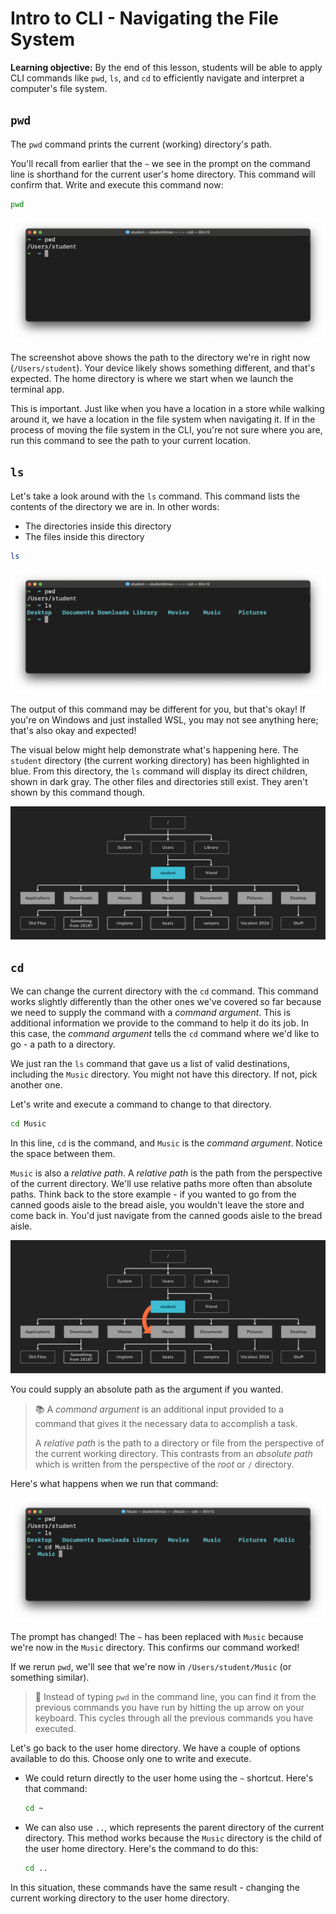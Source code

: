 # Intro to CLI - Navigating the File System

**Learning objective:** By the end of this lesson, students will be able to apply CLI commands like `pwd`, `ls`, and `cd` to efficiently navigate and interpret a computer's file system.

## `pwd`

The `pwd` command prints the current (working) directory's path.

You'll recall from earlier that the `~` we see in the prompt on the command line is shorthand for the current user's home directory. This command will confirm that. Write and execute this command now:

```bash
pwd
```

![The result of running the pwd command as the student user](../assets/pwd.png)

The screenshot above shows the path to the directory we're in right now (`/Users/student`). Your device likely shows something different, and that's expected. The home directory is where we start when we launch the terminal app.

This is important. Just like when you have a location in a store while walking around it, we have a location in the file system when navigating it. If in the process of moving the file system in the CLI, you're not sure where you are, run this command to see the path to your current location.

## `ls`

Let's take a look around with the `ls` command. This command lists the contents of the directory we are in. In other words:

- The directories inside this directory
- The files inside this directory

```bash
ls
```

![Running the ls command in the student directory and seeing its subdirectories.](../assets/ls.png)

The output of this command may be different for you, but that's okay! If you're on Windows and just installed WSL, you may not see anything here; that's also okay and expected!

 The visual below might help demonstrate what's happening here. The `student` directory (the current working directory) has been highlighted in blue. From this directory, the `ls` command will display its direct children, shown in dark gray. The other files and directories still exist. They aren't shown by this command though.

![A diagram of what we're able to view by running the ls command in the student directory in the context of the rest of the file system](../assets/ls-diagram.png)

## `cd`

We can change the current directory with the `cd` command. This command works slightly differently than the other ones we've covered so far because we need to supply the command with a *command argument*. This is additional information we provide to the command to help it do its job. In this case, the *command argument* tells the `cd` command where we'd like to go - a path to a directory.

We just ran the `ls` command that gave us a list of valid destinations, including the `Music` directory. You might not have this directory. If not, pick another one.

Let's write and execute a command to change to that directory.

```bash
cd Music
```

In this line, `cd` is the command, and `Music` is the *command argument*. Notice the space between them.

`Music` is also a *relative path*. A *relative path* is the path from the perspective of the current directory. We'll use relative paths more often than absolute paths. Think back to the store example - if you wanted to go from the canned goods aisle to the bread aisle, you wouldn't leave the store and come back in. You'd just navigate from the canned goods aisle to the bread aisle.

![Relative Path](../assets/relative-path.png)

You could supply an absolute path as the argument if you wanted.

> 📚 A *command argument* is an additional input provided to a command that gives it the necessary data to accomplish a task.
>
> A *relative path* is the path to a directory or file from the perspective of the current working directory. This contrasts from an *absolute path* which is written from the perspective of the *root* or `/` directory.

Here's what happens when we run that command:

![Changing into the Music directory](../assets/cd-music.png)

The prompt has changed! The `~` has been replaced with `Music` because we're now in the `Music` directory. This confirms our command worked!

If we rerun `pwd`, we'll see that we're now in `/Users/student/Music` (or something similar).

> 🧠 Instead of typing `pwd` in the command line, you can find it from the previous commands you have run by hitting the up arrow on your keyboard. This cycles through all the previous commands you have executed.

Let's go back to the user home directory. We have a couple of options available to do this. Choose only one to write and execute.

- We could return directly to the user home using the `~` shortcut. Here's that command:

  ```bash
  cd ~
  ```

- We can also use `..`, which represents the parent directory of the current directory. This method works because the `Music` directory is the child of the user home directory. Here's the command to do this:

  ```bash
  cd ..
  ```

In this situation, these commands have the same result - changing the current working directory to the user home directory.